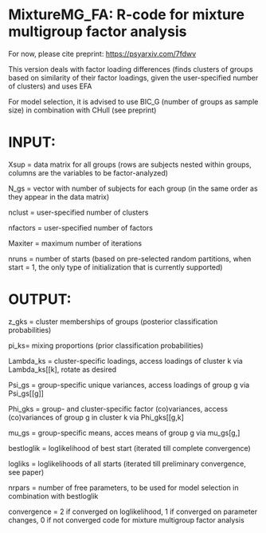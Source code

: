 # MixtureMG_FA: R-code for mixture multigroup factor analysis

For now, please cite preprint: https://psyarxiv.com/7fdwv

This version deals with factor loading differences (finds clusters of groups based on similarity of their factor loadings, given the user-specified number of clusters) and uses EFA

For model selection, it is advised to use BIC_G (number of groups as sample size) in combination with CHull (see preprint)

# INPUT:
Xsup = data matrix for all groups (rows are subjects nested within groups, columns are the variables to be factor-analyzed)

N_gs = vector with number of subjects for each group (in the same order as they appear in the data matrix)

nclust = user-specified number of clusters

nfactors = user-specified number of factors

Maxiter = maximum number of iterations

nruns = number of starts (based on pre-selected random partitions, when start = 1, the only type of initialization that is currently supported)

# OUTPUT:
z_gks = cluster memberships of groups (posterior classification probabilities)

pi_ks= mixing proportions (prior classification probabilities)

Lambda_ks = cluster-specific loadings, access loadings of cluster k via Lambda_ks[[k], rotate as desired

Psi_gs = group-specific unique variances, access loadings of group g via Psi_gs[[g]]

Phi_gks = group- and cluster-specific factor (co)variances, access (co)variances of group g in cluster k via Phi_gks[[g,k]

mu_gs = group-specific means, acces means of group g via mu_gs[g,]

bestloglik = loglikelihood of best start (iterated till complete convergence)

logliks = loglikelihoods of all starts (iterated till preliminary convergence, see paper)

nrpars = number of free parameters, to be used for model selection in combination with bestloglik

convergence = 2 if converged on loglikelihood, 1 if converged on parameter changes, 0 if not converged code for mixture multigroup factor analysis

